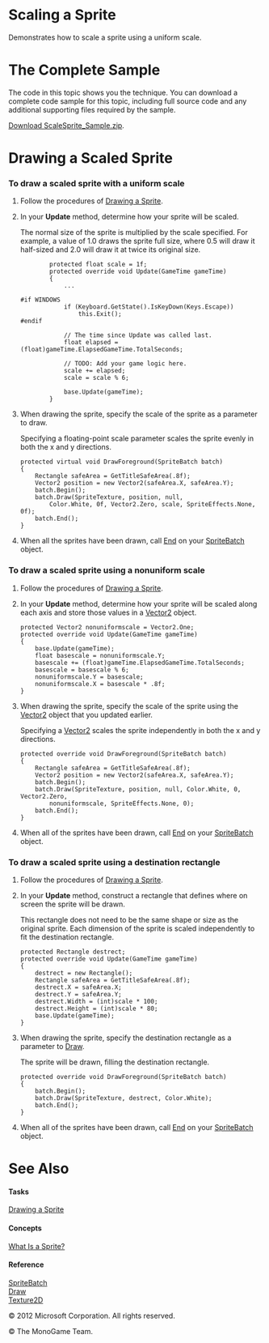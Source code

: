 

# Scaling a Sprite

Demonstrates how to scale a sprite using a uniform scale.

# The Complete Sample

The code in this topic shows you the technique. You can download a complete code sample for this topic, including full source code and any additional supporting files required by the sample.

[Download ScaleSprite_Sample.zip](http://go.microsoft.com/fwlink/?LinkId=258724).

# Drawing a Scaled Sprite

### To draw a scaled sprite with a uniform scale

1.  Follow the procedures of [Drawing a Sprite](2DGraphicsHowTo_Draw_Sprite.md).
    
2.  In your **Update** method, determine how your sprite will be scaled.
    
    The normal size of the sprite is multiplied by the scale specified. For example, a value of 1.0 draws the sprite full size, where 0.5 will draw it half-sized and 2.0 will draw it at twice its original size.
    
    ```
            protected float scale = 1f;
            protected override void Update(GameTime gameTime)
            {
                ...
    
    #if WINDOWS
                if (Keyboard.GetState().IsKeyDown(Keys.Escape))
                    this.Exit();
    #endif
    
                // The time since Update was called last.
                float elapsed = (float)gameTime.ElapsedGameTime.TotalSeconds;
    
                // TODO: Add your game logic here.
                scale += elapsed;
                scale = scale % 6;
    
                base.Update(gameTime);
            }
    ```
    
3.  When drawing the sprite, specify the scale of the sprite as a parameter to draw.
    
    Specifying a floating-point scale parameter scales the sprite evenly in both the x and y directions.
    
    ```
    protected virtual void DrawForeground(SpriteBatch batch)
    {
        Rectangle safeArea = GetTitleSafeArea(.8f);
        Vector2 position = new Vector2(safeArea.X, safeArea.Y);
        batch.Begin();
        batch.Draw(SpriteTexture, position, null,
            Color.White, 0f, Vector2.Zero, scale, SpriteEffects.None, 0f);
        batch.End();
    }
    ```
    
4.  When all the sprites have been drawn, call [End](M_Microsoft_Xna_Framework_Graphics_SpriteBatch_End.md) on your [SpriteBatch](T_Microsoft_Xna_Framework_Graphics_SpriteBatch.md) object.

### To draw a scaled sprite using a nonuniform scale

1.  Follow the procedures of [Drawing a Sprite](2DGraphicsHowTo_Draw_Sprite.md).
2.  In your **Update** method, determine how your sprite will be scaled along each axis and store those values in a [Vector2](T_Microsoft_Xna_Framework_Vector2.md) object.
    
    ```
    protected Vector2 nonuniformscale = Vector2.One;
    protected override void Update(GameTime gameTime)
    {
        base.Update(gameTime);
        float basescale = nonuniformscale.Y;
        basescale += (float)gameTime.ElapsedGameTime.TotalSeconds;
        basescale = basescale % 6;
        nonuniformscale.Y = basescale;
        nonuniformscale.X = basescale * .8f;
    }
    ```
    
3.  When drawing the sprite, specify the scale of the sprite using the [Vector2](T_Microsoft_Xna_Framework_Vector2.md) object that you updated earlier.
    
    Specifying a [Vector2](T_Microsoft_Xna_Framework_Vector2.md) scales the sprite independently in both the x and y directions.
    
    ```
    protected override void DrawForeground(SpriteBatch batch)
    {
        Rectangle safeArea = GetTitleSafeArea(.8f);
        Vector2 position = new Vector2(safeArea.X, safeArea.Y);
        batch.Begin();
        batch.Draw(SpriteTexture, position, null, Color.White, 0, Vector2.Zero,
            nonuniformscale, SpriteEffects.None, 0);
        batch.End();
    }
    ```
    
4.  When all of the sprites have been drawn, call [End](M_Microsoft_Xna_Framework_Graphics_SpriteBatch_End.md) on your [SpriteBatch](T_Microsoft_Xna_Framework_Graphics_SpriteBatch.md) object.
    

### To draw a scaled sprite using a destination rectangle

1.  Follow the procedures of [Drawing a Sprite](2DGraphicsHowTo_Draw_Sprite.md).
    
2.  In your **Update** method, construct a rectangle that defines where on screen the sprite will be drawn.
    
    This rectangle does not need to be the same shape or size as the original sprite. Each dimension of the sprite is scaled independently to fit the destination rectangle.
    
    ```
    protected Rectangle destrect;
    protected override void Update(GameTime gameTime)
    {
        destrect = new Rectangle();
        Rectangle safeArea = GetTitleSafeArea(.8f);
        destrect.X = safeArea.X;
        destrect.Y = safeArea.Y;
        destrect.Width = (int)scale * 100;
        destrect.Height = (int)scale * 80;
        base.Update(gameTime);
    }
    ```
    
3.  When drawing the sprite, specify the destination rectangle as a parameter to [Draw](O_M_Microsoft_Xna_Framework_Graphics_SpriteBatch_Draw.md).
    
    The sprite will be drawn, filling the destination rectangle.
    
    ```
    protected override void DrawForeground(SpriteBatch batch)
    {
        batch.Begin();
        batch.Draw(SpriteTexture, destrect, Color.White);
        batch.End();
    }
    ```
    
4.  When all of the sprites have been drawn, call [End](M_Microsoft_Xna_Framework_Graphics_SpriteBatch_End.md) on your [SpriteBatch](T_Microsoft_Xna_Framework_Graphics_SpriteBatch.md) object.
    

# See Also

#### Tasks

[Drawing a Sprite](2DGraphicsHowTo_Draw_Sprite.md)  

#### Concepts

[What Is a Sprite?](Sprite_Overview.md)  

#### Reference

[SpriteBatch](T_Microsoft_Xna_Framework_Graphics_SpriteBatch.md)  
[Draw](O_M_Microsoft_Xna_Framework_Graphics_SpriteBatch_Draw.md)  
[Texture2D](T_Microsoft_Xna_Framework_Graphics_Texture2D.md)  

© 2012 Microsoft Corporation. All rights reserved.  

© The MonoGame Team.
